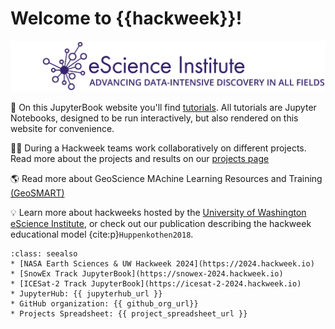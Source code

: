 # Welcome to {{hackweek}}!

![banner](img/banner.png)


📖 On this JupyterBook website you'll find [tutorials](tutorials/index). All tutorials are Jupyter Notebooks, designed to be run interactively, but also rendered on this website for convenience.

👩‍💻 During a Hackweek teams work collaboratively on different projects. Read more about the projects and results on our [projects page](projects/index)

🌎 Read more about GeoScience MAchine Learning Resources and Training [(GeoSMART)](https://geo-smart.github.io)

💡 Learn more about hackweeks hosted by the [University of Washington eScience Institute](https://uwhackweek.github.io/hackweeks-as-a-service/intro.html), or check out our publication describing the hackweek educational model {cite:p}`Huppenkothen2018`.

```{admonition} Quick links for the event
:class: seealso
* [NASA Earth Sciences & UW Hackweek 2024](https://2024.hackweek.io)
* [SnowEx Track JupyterBook](https://snowex-2024.hackweek.io)
* [ICESat-2 Track JupyterBook](https://icesat-2-2024.hackweek.io)
* JupyterHub: {{ jupyterhub_url }}
* GitHub organization: {{ github_org_url}}
* Projects Spreadsheet: {{ project_spreadsheet_url }}
```
